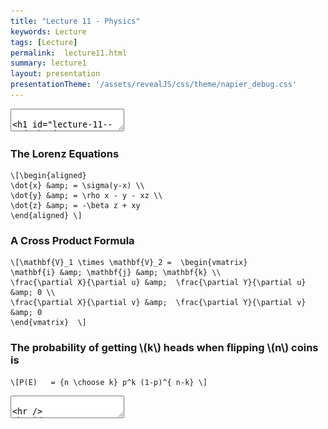 ```yaml
---
title: "Lecture 11 - Physics"
keywords: Lecture
tags: [Lecture]
permalink:  lecture11.html
summary: lecture1
layout: presentation
presentationTheme: '/assets/revealJS/css/theme/napier_debug.css' 
---
```

<section data-markdown data-separator="^\n---\n$" data-separator-vertical="^\n--\n$">
<textarea data-template>

# Lecture 11 - 2D Physics
### SET09121 - Games Engineering

<br><br>
Kevin Chalmers and Sam Serrels

School of Computing. Edinburgh Napier University


---

# Recommended Reading


- Game Physics Engine Development, Millington.
- If you ever want to build your own physics engine this is the book.
- It does introduce some of the physics concepts well.
- Unless you need to know this information it isn't necessary.

![image](assets/images/physics-book)


---

# What do we mean by game physics?


Examples 
[[Link]{style="color: blue"}](https://youtu.be/tugbGpRqiFY)
[[Link]{style="color: blue"}](https://youtu.be/x8Fo2slT2WA)


---

# Game Physics

- Showing a couple of examples is fine, but what is game physics and how do we use it?
- Game physics is really only a small subset of academic physics -- it is not theoretical.
- Game physics uses classical mechanics to provide the basic movement of objects in the game world.
    - We will look at the Laws of Motion for example.
- Other physics models are used in some areas of games.
    - Fluid dynamics for example.
- Most advanced rendering techniques rely on physics concepts.
    - Optics, etc.


---

# Physics Engine



- Game physics is almost always provided by a third-party engine.
- It used to be that a game studio required someone with a masters of PhD in physics.
- We will use Box2D as our middleware.
- There are a number of industry used, free, physics engines out there.

![image](assets/images/box2d)
![image](assets/images/havok)
![image](assets/images/euphoria)


---

# Collision Detection

- Collision detection is not strictly part of a physics engine.
- The physics engine concerns itself with resolving collisions.
    - So we need to be able to detect them in the first place.
- There are numerous techniques to detect collisions in 2D and 3D -- from fast course-grained to slow fine-grained.

![image](assets/images/collision-detection)


---

# Particle Simulation


- Particle simulation forms the basis of many physics engines.
- Particles are simply simulated elements that we can apply the Laws of Motion to.
    - The have a position, velocity, acceleration, etc.
- Particles are use for numerous graphical effects.
    - For example, smoke, fire, explosions, water, etc.

![image](assets/images/particle)


---

# Rigid Body Dynamics


- Rigid bodies is about how geometric objects move and interact.
- Unlike particles, rigid bodies have a shape. This means that not only move in space but can also rotate.
- The bodies are rigid as they do not change shape.

![image](assets/images/rigid-body)


---

# Bringing them Together

- Collision detection (intersection testing) lets us find our which bodies have come into contact.
- Particle physics allow us to control the motion of objects without taking into account their size and shape.
- Rigid body dynamics let us model how geometric objects interact.
- Rigid body dynamics also let us determine what happens when two objects collide.
    - Collision resolution.
- Box2D provides these core features (and a bit more) so we can do
    almost any type of 2D physical effect you can think of.


---

# Examples of Game Physics
========================

Example -- Collision Detection
[[Link]{style="color: blue"}](https://youtu.be/qTV3ZQgTnkg)

Example -- Particle Simulation
[[Link]{style="color: blue"}](https://youtu.be/YeNeod0qfPY)

Example -- Rigid Bodies
[[Link]{style="color: blue"}](https://youtu.be/LnvtZn2agmA)

Example -- Water Simulation
[[Link]{style="color: blue"}](https://youtu.be/zMTzWLGcPEk)

Example -- Cloth Simulation
[[Link]{style="color: blue"}](https://youtu.be/zt2P-yI5knY)



---

## Fundamentals -- Laws of Motion



---

# What are the Laws of Motion?

- Game physics are underpinned by Newton's three Laws of Motion.
    - First described by Isaac Newton in the 17th century.
- Newton three laws are:
    1.  An object in motion stays in motion unless a force is applied to it.
    2.  A force applied to an object causes an acceleration in that direction multiplied by the inverse mass of the object.
    3.  For any action there is an but opposite reaction.
- There are also Euler's two laws of rigid body motion which we won't discuss here.


---

#Newton's First Law of Motion


- An object in motion stays in motion unless a force is applied to it.
- Basically, if there is no force there is no change in acceleration that can change velocity.
- There is always some force applied to our object per frame.

- If $F_{net} = 0$ then there is no change in motion.
- Where:
    - $F_{net}$ is the combined force applied to the object.


---
</textarea>
</section>

<section>
    <h3>The Lorenz Equations</h3>

    \[\begin{aligned}
    \dot{x} &amp; = \sigma(y-x) \\
    \dot{y} &amp; = \rho x - y - xz \\
    \dot{z} &amp; = -\beta z + xy
    \end{aligned} \]

</section>


<section>
    <h3>A Cross Product Formula</h3>

    \[\mathbf{V}_1 \times \mathbf{V}_2 =  \begin{vmatrix}
    \mathbf{i} &amp; \mathbf{j} &amp; \mathbf{k} \\
    \frac{\partial X}{\partial u} &amp;  \frac{\partial Y}{\partial u} &amp; 0 \\
    \frac{\partial X}{\partial v} &amp;  \frac{\partial Y}{\partial v} &amp; 0
    \end{vmatrix}  \]
</section>

<section>
    <h3>The probability of getting \(k\) heads when flipping \(n\) coins is</h3>

    \[P(E)   = {n \choose k} p^k (1-p)^{ n-k} \]
</section>




<section data-markdown data-separator="^\n---\n$" data-separator-vertical="^\n--\n$">
<textarea>

---

# test 2

{% raw  %}
`$$ J(\theta_0,\theta_1) = \sum_{i=0} $$`
{% endraw %}
{% raw  %}
`$ J(\theta_0,\theta_1) = \sum_{i=0} $`
{% endraw %}
{% raw  %}
$$ J(\theta_0,\theta_1) = \sum_{i=0} $$
{% endraw %}
{% raw  %}
$ J(\theta_0,\theta_1) = \sum_{i=0} $
{% endraw %}
---

# Newton's Second Law of Motion


- A force applied to an object causes an acceleration in that direction multiplied by the inverse mass of the object.

- This is an important calculation, and normally underpins most of the force calculation work in a physics engine.

$$a^2 + b^2 = c^2$$

$$ J(\theta_0,\theta_1) = \sum_{i=0} $$

$\bar{X}= \frac{1}{T}\sum^T\_{t=1} X\_t, \bar{Y}=\frac{1}{T}\sum^T\_{t=1} Y\_t$

`$\bar{X}= \frac{1}{T}\sum^T\_{t=1} X\_t, \bar{Y}=\frac{1}{T}\sum^T\_{t=1} Y\_t$`

`$$ J(\theta_0,\theta_1) = \sum_{i=0} $$`

`$$ F_{net} = ma $$` Where:

$m$

:   is the mass.

$a$

:   is the acceleration

Or: `$$a = \frac{F_{net}}{m}$$`


---

# Newton's Third Law of Motion


- For any action, there is an equal but opposite reaction.
- The law comes into play when working with collision resolution.
- A similar looking force is the normal force which cancels out the force of gravity on a resting object.

![image](assets/images/normal-force)


---

# Equations of Motion


<div style="float: left;width: 40%;" > 
{% raw  %}
`$$ v = u + at $$`<br>
`$$ s = \frac{1}{2}(u + v)t $$`<br>
`$$ s = ut + \frac{1}{2}at^2 $$`<br>
`$$ s = vt - \frac{1}{2}at^2 $$`<br>
`$$ v^2 = u^2 + 2as $$`<br>
`$$ a = \frac{v - u}{t} $$`<br>
{% endraw %}
</div>


<div style="float: right;width: 60%;text-align: left;" > 
\\\(s\\) : object displacement.<br>
\\\(u\\) : the initial velocity.<br>
\\\(v\\) : the final velocity.<br>
\\\(a\\) : the acceleration.<br>
\\\(t\\) :  (or \\(\Delta t\\)) : the time passed. 
</div>


---

# SUVAT

![image](assets/images/suvat.jpg) <!-- .element width="100%"  -->


---

# Simple Gravity

- We will define some basic values and principles that are useful when considering motion.
- The first value we shall define is gravity, $g$.
- On Earth, $g$ is a downward force applied to an object.
- $g$ at sea level is equal to $9.82m/s$.
    - As a 2D vector this is $<0, -9.82>$.
- This value for $g$ is commonly low in a 2D game world (as pixels are do not represent metres) so you will probably want to increase it.


---

# Weight and Mass

- Typically we use the terms weight and mass interchangeably in everyday language.
- In physics, weight and mass are different.
- Weight is the downward force applied to an object because of gravity and the object's mass.
- We use $kg$ for mass. Less gravity means less weight, but the mass will remain the same.

$w = mg$ 

Where:
$w$ :   is weight.
$m$ :   is mass.
$g$ :   is gravity.

Also: $$m = \frac{w}{g}$$


---

# Forces


- Weight is a force. A force is considered to be any influence that can affect the velocity of an object.
- As we saw with $g$, a force is defined as a vector, having a direction and magnitude.
- A Newton is a standard unit of force applied to an object.
- Many physic engines will try and deal in Newtons to ensure calculations are uniform.

$$1N = 1kg \times m/s^2$$ On Earth: $$\begin{aligned}
                    1N = 102g \\
                    g = 9.8N
                \end{aligned}$$


---

# Adding Forces


- When applying forces, we are typically concerned with accumulated force for a particular frame.
- Adding forces is just a case of adding the vector forces together and applying the resultant net force to the object.

![image](assets/images/adding-forces)


---

# Force Examples

- Springs are commonly used for a number of effects -- they do exactly what you think.
- In games, springs are used for deformable shapes and balls.
- Drag is another force that is caused by air resistance.

- Games will use a simplified model of drag, such as shown.
Hook's Law: $$F = -k\Delta l$$ where $k$ is the stiffness of the
spring and $l$ the length.\
Simplified drag:
$$F_{drag} = \hat{\textbf{v}}(k_1\lVert\textbf{v}\rVert + k_2\lVert\textbf{v}\rVert^2)$$


---

# Impulses

- Forces are a simple way of managing object movement.
    - A force is applied to the object.
    - The force affects the object's acceleration.
    - The acceleration affects the velocity of the object.
- Sometimes we want to modify velocity directly, for example in collision resolution.
    - The amount of force applied after collision may not be enough to move the object.
- Therefore we use impulses to calculate direct changes in velocity.


---

# Impulses over Forces

- The effect of a force is gradual, particularly in the time frames we are dealing with.
    - Force applied to an object.
    - Force divided by object's mass is added to object's acceleration.
    - Acceleration is then multiplied by time (typically a fraction of a second) and is added to the velocity of the object.
    - The new velocity, multiplied by time, is used to move the object.
- Impulse forces are far more sudden.
    - Impulse is calculated.
    - Impulse divided by mass is added to the velocity.
    - Use the new velocity multiplied by time to move the object.


---

# Impulse Example

- Normally we would calculate a force as follows: $$ F &= \dots $$ $$ p.F &+= F  $$ particle uses force to modify acceleration in update.
- For an impulse, the change is far more sudden, and we just add a value directly to the velocity. $$I &= \dots $$ $$p.v &+= I $$ particle uses new velocity at next update.

---

# Summary

Warning

- Physics effects look good in your game, provide nicer looking movement, and can be used for gameplay. However...
- Physics calculations can be expensive.
    - They also don't always scale well also due to the object interactions.
- Collision detection is also expensive.
- Be smart! Don't have lots of physical effects on the screen at one time -- this can really hit performance!


---

# Summary

- We have taken a very broad overview of what we mean by game physics.
    - Laws of Motion.
    - Particles.
    - Rigid bodies.
    - Collisions.
- Box2D will provide us with all these features and more -- you just need to explore it.
- The physics tutorial will introduce most of these ideas.
